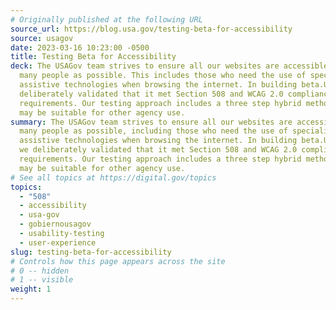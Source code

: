 ```yaml
---
# Originally published at the following URL
source_url: https://blog.usa.gov/testing-beta-for-accessibility
source: usagov
date: 2023-03-16 10:23:00 -0500
title: Testing Beta for Accessibility
deck: The USAGov team strives to ensure all our websites are accessible to as
  many people as possible. This includes those who need the use of specialized
  assistive technologies when browsing the internet. In building beta.USA.gov we
  deliberately validated that it met Section 508 and WCAG 2.0 compliance
  requirements. Our testing approach includes a three step hybrid method that
  may be suitable for other agency use.
summary: The USAGov team strives to ensure all our websites are accessible to as
  many people as possible, including those who need the use of specialized
  assistive technologies when browsing the internet. In building beta.USA.gov,
  we deliberately validated that it met Section 508 and WCAG 2.0 compliance
  requirements. Our testing approach includes a three step hybrid method that
  may be suitable for other agency use.
# See all topics at https://digital.gov/topics
topics:
  - "508"
  - accessibility
  - usa-gov
  - gobiernousagov
  - usability-testing
  - user-experience
slug: testing-beta-for-accessibility
# Controls how this page appears across the site
# 0 -- hidden
# 1 -- visible
weight: 1
---
```

